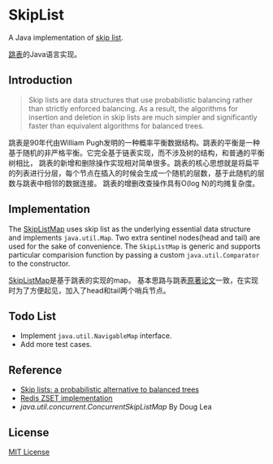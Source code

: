 # SkipList

A Java implementation of [skip list](https://en.wikipedia.org/wiki/Skip_list).

[跳表](https://zh.wikipedia.org/wiki/%E8%B7%B3%E8%B7%83%E5%88%97%E8%A1%A8)的Java语言实现。

## Introduction
>Skip lists are data structures that use probabilistic balancing rather than strictly enforced balancing. As a 
result, the algorithms for insertion and deletion in skip lists are much simpler and significantly faster than equivalent algorithms for balanced trees.

跳表是90年代由William Pugh发明的一种概率平衡数据结构。跳表的平衡是一种基于随机的非严格平衡。它完全基于链表实现，而不涉及树的结构，和普通的平衡树相比，
跳表的新增和删除操作实现相对简单很多。跳表的核心思想就是将扁平的列表进行分层，每个节点在插入的时候会生成一个随机的层数，基于此随机的层数与跳表中相邻的数据连接。
跳表的增删改查操作具有O(log N)的均摊复杂度。

## Implementation
The [SkipListMap](src/main/java/com/github/dataStructure/SkipListMap.java) uses skip list as the underlying essential data structure and 
implements `java.util.Map`.
Two extra sentinel nodes(head and tail) are used for the sake of convenience. The `SkipListMap` is generic and supports
particular comparision function by passing a custom `java.util.Comparator` to the constructor.

[SkipListMap](src/main/java/com/github/dataStructure/SkipListMap.java)是基于跳表的实现的map。
基本思路与跳表[原著论文](skiplist.pdf)一致，在实现时为了方便起见，加入了head和tail两个哨兵节点。

## Todo List
* Implement `java.util.NavigableMap` interface.
* Add more test cases.

## Reference
* [Skip lists: a probabilistic alternative to balanced trees](http://dl.acm.org/citation.cfm?id=78977)
* [Redis ZSET implementation](https://github.com/antirez/redis/blob/4.0/src/t_zset.c)
* *java.util.concurrent.ConcurrentSkipListMap* By Doug Lea

## License
[MIT License](LICENSE)
